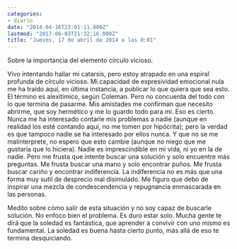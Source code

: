 ```yaml
---
categories:
- diario
date: "2014-04-16T23:01:11.000Z"
lastmod: "2017-06-03T21:32:16.000Z"
title: "Jueves, 17 de abril de 2014 a las 0:01"
---
```


Sobre la importancia del elemento círculo vicioso.


Vivo intentando hallar mi catarsis, pero estoy atrapado en una espiral profunda de círculo vicioso.
Mi capacidad de expresividad emocional nula me ha traído aquí, en última instancia, a publicar lo que quiera que sea esto. El término es alexitímico, según Coleman. Pero no concuerda del todo con lo que termina de pasarme.
Mis amistades me confirman que necesito abrirme, que soy hermético y me lo guardo todo para mi. Eso es cierto. Nunca me ha interesado contarle mis problemas a nadie (aunque en realidad los esté contando aquí, no me tomen por hipócrita); pero la verdad es que tampoco nadie se ha interesado por ellos nunca. Y que no se me malinterprete, no espero que esto cambie (aunque no niego que me gustaría que lo hiciera). Nadie es imprescindible en mi vida, ni yo en la de nadie.
Pero me frusta que intente buscar una solución y solo encuentre más preguntas. Me frusta buscar una mano y solo encontrar puños. Me frusta buscar cariño y encontrar indiferencia. La indiferencia no es más que una forma muy sutil de desprecio mal disimulado.
Me figuro que debo de inspirar una mezcla de condescendencia y repugnancia enmascarada en las personas.

Medito sobre cómo salir de esta situación y no soy capaz de buscarle solución. No enfoco bien el problema.
Es duro estar solo. Mucha gente te dirá que la soledad es fantástica, que aprender a convivir con uno mismo es fundamental.  La soledad es buena hasta cierto punto, más allá de eso te termina desquiciando.